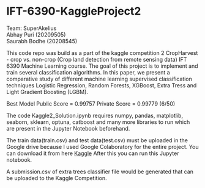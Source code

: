 # IFT-6390-KaggleProject2

Team: SuperAkelius <br>
Abhay Puri (20209505) <br>
Saurabh Bodhe (20208545) <br>

This code repo was build as a part of the kaggle competition 2 CropHarvest - crop vs. non-crop (Crop land detection from remote sensing data) IFT 6390 Machine Learning course. The goal of this project is to implement and train several classification algorithms. In this paper, we present a comparative study of different machine learning supervised classification techniques Logistic Regression, Random Forests, XGBoost, Extra Tress and Light Gradient Boosting (LGBM). 

Best Model Public Score = 0.99757 Private Score = 0.99779 (6/50)

The code Kaggle2_Solution.ipynb requires numpy, pandas, matplotlib, seaborn, sklearn, optuna, catboost and many more libraries to run which are present in the Jupyter Notebook beforehand. 

The train data(train.csv) and test data(test.csv) must be uploaded in the Google drive because I used Google Colaboratory for the entire project. You can download it from here [Kaggle](https://www.kaggle.com/c/cropharvest-crop-detection/data?select=train.csv)
After this you can run this Jupyter notebook.

A submission.csv of extra trees classifier file would be generated that can be uploaded to the Kaggle Competition.




